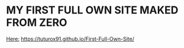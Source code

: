 # MY FIRST FULL OWN SITE MAKED FROM ZERO

[Here:](https://tuturox91.github.io/First-Full-Own-Site/) https://tuturox91.github.io/First-Full-Own-Site/


